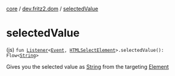 [core](../index.md) / [dev.fritz2.dom](index.md) / [selectedValue](./selected-value.md)

# selectedValue

(js) `fun `[`Listener`](-listener/index.md)`<`[`Event`](https://kotlinlang.org/api/latest/jvm/stdlib/org.w3c.dom.events/-event/index.html)`, `[`HTMLSelectElement`](https://kotlinlang.org/api/latest/jvm/stdlib/org.w3c.dom/-h-t-m-l-select-element/index.html)`>.selectedValue(): Flow<`[`String`](https://kotlinlang.org/api/latest/jvm/stdlib/kotlin/-string/index.html)`>`

Gives you the selected value as [String](https://kotlinlang.org/api/latest/jvm/stdlib/kotlin/-string/index.html) from the targeting [Element](https://kotlinlang.org/api/latest/jvm/stdlib/org.w3c.dom/-element/index.html)

